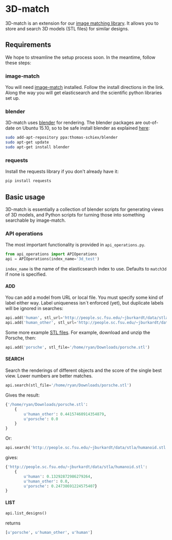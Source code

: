 # 3D-match

3D-match is an extension for our [image matching library](https://github.com/ascribe/image-match).
It allows you to store and search 3D models (STL files) for similar designs.

## Requirements

We hope to streamline the setup process soon. In the meantime, follow these steps:

### image-match

You will need [image-match](https://github.com/ascribe/image-match) installed.
Follow the install directions in the link.  Along the way you will get elasticsearch
and the scientific python libraries set up.

### blender

3D-match uses [blender](https://www.blender.org/) for rendering.  The blender packages are out-of-date
on Ubuntu 15.10, so to be safe install blender as explained [here](http://tipsonubuntu.com/2015/04/03/install-blender-2-74-ubuntu-14-04linux-mint-17/):

```sh
sudo add-apt-repository ppa:thomas-schiex/blender
sudo apt-get update
sudo apt-get install blender
```

### requests

Install the requests library if you don't already have it:

```sh
pip install requests
```

## Basic usage

3D-match is essentially a collection of blender scripts for generating views of 3D models, and Python scripts
for turning those into something searchable by image-match.

### API operations

The most important functionality is provided in `api_operations.py`.

```python
from api_operations import APIOperations
api = APIOperations(index_name='3d_test')
```

`index_name` is the name of the elasticsearch index to use. Defaults to `match3d` if none is specified.

#### ADD

You can add a model from URL or local file. You must specify some kind of label either way.
Label uniqueness isn´t enforced (yet), but duplicate labels will be ignored in searches:

```python
api.add('human', stl_url='http://people.sc.fsu.edu/~jburkardt/data/stla/humanoid_tri.stl')
api.add('human_other', stl_url='http://people.sc.fsu.edu/~jburkardt/data/stla/humanoid.stl')
```

Some more example [STL files](http://www.eng.nus.edu.sg/LCEL/RP/u21/wwwroot/stl_library.htm).
For example, download and unzip the Porsche, then:

```python
api.add('porsche', stl_file='/home/ryan/Downloads/porsche.stl')
```

#### SEARCH

Search the renderings of different objects and the score of the single best view. Lower numbers are better
matches.

```python
api.search(stl_file='/home/ryan/Downloads/porsche.stl')
```

Gives the result:

```python
{'/home/ryan/Downloads/porsche.stl':
    {
        u'human_other': 0.44157460914354879,
        u'porsche': 0.0
    }
}
```

Or:

```python
api.search('http://people.sc.fsu.edu/~jburkardt/data/stla/humanoid.stl')
```

gives:

```python
{'http://people.sc.fsu.edu/~jburkardt/data/stla/humanoid.stl':
    {
        u'human': 0.13292872986279264,
        u'human_other': 0.0,
        u'porsche': 0.24738691224575407}
}
```

#### LIST
```python
api.list_designs()
```

returns

```python
[u'porsche', u'human_other', u'human']
```
